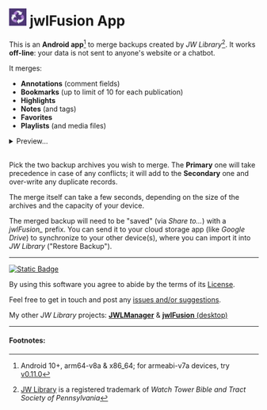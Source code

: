 # <img src="res/jwlFusion.png" width=35> jwlFusion App

This is an **Android app**[^1] to merge backups created by *JW Library*[^2]. It works **off-line**: your data is not sent to anyone's website or a chatbot.

It merges:
- **Annotations** (comment fields)
- **Bookmarks** (up to limit of 10 for each publication)
- **Highlights**
- **Notes** (and tags)
- **Favorites**
- **Playlists** (and media files)

<details>
<summary>Preview…</summary><br/>

<img src="res/jwlFusion.gif">

</details><br/>

Pick the two backup archives you wish to merge. The **Primary** one will take precedence in case of any conflicts; it will add to the **Secondary** one and over-write any duplicate records.

The merge itself can take a few seconds, depending on the size of the archives and the capacity of your device.

The merged backup will need to be "saved" (via *Share to…*) with a *jwlFusion_* prefix. You can send it to your cloud storage app (like *Google Drive*) to synchronize to your other device(s), where you can import it into *JW Library* ("Restore Backup").

____
[![Static Badge](https://img.shields.io/badge/GitHub-jwlFusion--app-white?style=plastic&logo=GitHub&color=black)](https://github.com/erykjj/jwlFusion-app)

By using this software you agree to abide by the terms of its [License](LICENSE.txt).

Feel free to get in touch and post any [issues and/or suggestions](https://github.com/erykjj/jwlFusion-app/issues).

My other *JW Library* projects: [**JWLManager**](https://github.com/erykjj/jwlmanager) & [**jwlFusion** (desktop)](https://github.com/erykjj/jwlFusion)

____

#### Footnotes:
[^1]: Android 10+, arm64-v8a & x86_64; for armeabi-v7a devices, try [v0.11.0](https://github.com/erykjj/jwlFusion-app/releases/download/v0.11.0/jwlFusion_v0.11.0.apk) 

[^2]: [JW Library](https://www.jw.org/en/online-help/jw-library/) is a registered trademark of *Watch Tower Bible and Tract Society of Pennsylvania*